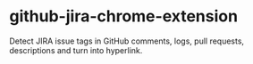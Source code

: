 # github-jira-chrome-extension
Detect JIRA issue tags in GitHub comments, logs, pull requests, descriptions and turn into hyperlink.
